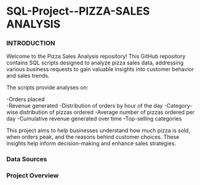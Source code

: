 # SQL-Project--PIZZA-SALES ANALYSIS

### **INTRODUCTION**

Welcome to the Pizza Sales Analysis repository! This GitHub repository contains SQL scripts designed to analyze pizza sales data, addressing various business requests to gain valuable insights into customer behavior and sales trends.

The scripts provide analyses on:

-Orders placed <br>
-Revenue generated
-Distribution of orders by hour of the day
-Category-wise distribution of pizzas ordered
-Average number of pizzas ordered per day
-Cumulative revenue generated over time
-Top-selling categories

This project aims to help businesses understand how much pizza is sold, when orders peak, and the reasons behind customer choices. These insights help inform decision-making and enhance sales strategies.


### **Data Sources**


### **Project Overview**
